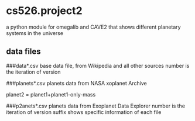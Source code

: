 cs526.project2
==============

a python module for omegalib and CAVE2 that shows different planetary systems in the universe

## data files

###data*.csv
base data file, from Wikipedia and all other sources
number is the iteration of version

###planets*.csv
planets data from NASA xoplanet Archive

planet2 = planet1+planet1-only-mass

###p2anets*.csv
planets data from Exoplanet Data Explorer
number is the iteration of version
suffix shows specific information of each file